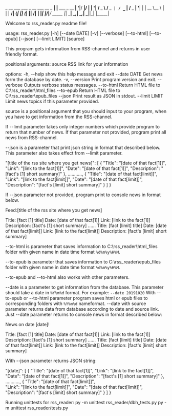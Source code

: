  _ __  ___  ___         _ __   ___   __ _   __| |  ___  _ __
| '__|/ __|/ __|       | '__| / _ \ / _` | / _` | / _ \| '__|
| |   \__ \\__ \       | |   |  __/| (_| || (_| ||  __/| |
|_|   |___/|___/ _____ |_|    \___| \__,_| \__,_| \___||_|
                |_____|


Welcome to rss_reader.py readme file!

usage: rss_reader.py [-h] [--date DATE] [-v] [--verbose] [--to-html] [--to-epub] [--json] [--limit LIMIT] [source]

This program gets information from RSS-channel and returns in user friendly format.

positional arguments:
  source         RSS link for your information

options:
  -h, --help     show this help message and exit
  --date DATE    Get news form the database by date.
  -v, --version  Print program version and exit.
  --verbose      Outputs verbose status messages.
  --to-html      Return HTML file to C:\rss_reader\html_files
  --to-epub      Return HTML file to C:\rss_reader\epub_files
  --json         Print result as JSON in stdout.
  --limit LIMIT  Limit news topics if this parameter provided.
 


source is a positional argument that you should input to your program, when you have to get information from the RSS-channel.

If --limit parameter takes only integer numbers which provide program to return that number of news.
If that parameter not provided, program print all news from RSS-channel. 


--json is a parameter that print json string in format that described below. This parameter also takes effect from --limit parameter.

"[title of the rss site where you get news]": [
        {
            "Title": "[date of that fact[1]]",
            "Link": "[link to the fact[1]]",
            "Date": "[date of that fact[1]]",
            "Description": "[fact's [1] short summary]"
        },
        ...........,
        {
            "Title": "[date of that fact[limit]]",      
            "Link": "[link to the fact[limit]]",
            "Date": "[date of that fact[limit]]",
            "Description": "[fact's [limit] short summary]"
        }
    ]
}

If --json parameter not provided, program print to console news in format below.

Feed:[title of the rss site where you get news]
    
Title: [fact [1] title]
Date: [date of that fact[1]]
Link: [link to the fact[1]]
Description: [fact's [1] short summary] 
......
Title: [fact [limit] title]
Date: [date of that fact[limit]]
Link: [link to the fact[limit]]
Description: [fact's [limit] short summary] 

--to-html is parameter that saves information to C:\rss_reader\html_files folder with given name in date time format `%d%m%y%H%M`.

--to-epub is parameter that saves information to C:\rss_reader\epub_files folder with given name in date time format `%d%m%y%H%M`.

--to-epub and --to-html also works with other parameters.

--date is a parameter to get information from the database. This parameter should take a date in `%Y%m%d` format.
For example: `--date 20191020` 
With --to-epub or --to-html parameter program saves html or epub files to corresponding folders with  `%Y%m%d` nameformat.
--date with source parameter returns data from database according to date and source link.
Just --date parameter returns to console news in format described below:

News on date [date]!
    
Title: [fact [1] title]
Date: [date of that fact[1]]
Link: [link to the fact[1]]
Description: [fact's [1] short summary] 
......
Title: [fact [limit] title]
Date: [date of that fact[limit]]
Link: [link to the fact[limit]]
Description: [fact's [limit] short summary] 


With --json parameter  returns JSON string:

"[date]": [
        {
            "Title": "[date of that fact[1]]",
            "Link": "[link to the fact[1]]",
            "Date": "[date of that fact[1]]",
            "Description": "[fact's [1] short summary]"
        },
        ...........,
        {
            "Title": "[date of that fact[limit]]",      
            "Link": "[link to the fact[limit]]",
            "Date": "[date of that fact[limit]]",
            "Description": "[fact's [limit] short summary]"
        }
    ]
}

Running unittests for rss_reader:
py -m unittest rss_reader/dbh_tests.py
py -m unittest rss_reader/tests.py